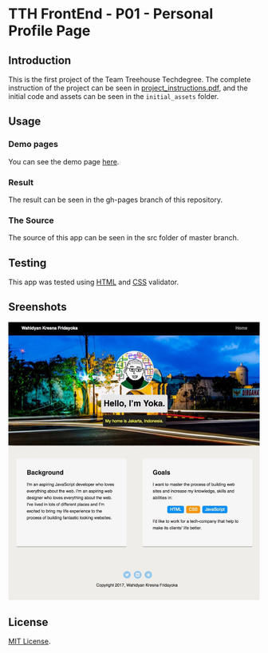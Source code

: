 # TTH FrontEnd - P01 - Personal Profile Page

## Introduction

This is the first project of the Team Treehouse Techdegree. The complete instruction of the project can be seen in [project_instructions.pdf](https://github.com/wahidyankf/treehouse-frontend-01-personal-profile-page/blob/master/project_instructions.pdf), and the initial code and assets can be seen in the `initial_assets` folder.

## Usage

### Demo pages

You can see the demo page [here](https://wahidyankf.github.io/treehouse-frontend-01-personal-profile-page/).

### Result

The result can be seen in the gh-pages branch of this repository.

### The Source

The source of this app can be seen in the src folder of master branch. 

## Testing

This app was tested using [HTML](https://validator.w3.org/) and [CSS](https://jigsaw.w3.org/css-validator/) validator.

## Sreenshots

![screenshot 1](screenshots/p01.jpg)

## License

[MIT License](https://en.wikipedia.org/wiki/MIT_License).